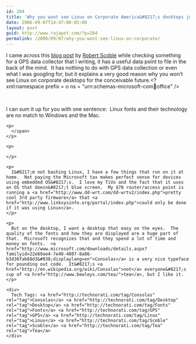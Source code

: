 ```yaml
---
id: 284
title: 'Why you wont see Linux on Corporate America&#8217;s desktops just yet'
date: 2006-09-07T14:47:00-05:00
layout: post
guid: http://www.rajapet.com/?p=284
permalink: /2006/09/07/why-you-wont-see-linux-on-corporate/
---
```

<span>I came across this <a href="http://scobleizer.wordpress.com/2006/08/17/linux-achilles-heel-fonts/">blog post</a> by <a href="http://scobleizer.wordpress.com/">Robert Scoble</a> while checking something for a GPS data collector that I writing, it has a useful data point to file in the back of the mind.<span>  </span>It has nothing to do with GPS data collection or even what I was googling for, but it explains a very good reason why you won’t see Linux on corporate desktops for the conceivable future.<?xml:namespace prefix = o ns = "urn:schemas-microsoft-com:office:office" /></p> 

<p>
  </span>
</p>

<p>
  <span></p> 
  
  <p>
     
  </p>
  
  <p>
    </span>
  </p>
  
  <p>
    <span>I can sum it up for you with one sentence:<span>  </span>Linux fonts and their technology are no match to Windows and the Mac.</p> 
    
    <p>
      </span>
    </p>
    
    <p>
       
    </p>
    
    <p>
      I&#8217;m not bashing Linux, I have a few things that run on it at home.  Not paying the Microsoft tax makes perfect sense for devices using embedded OS&#8217;s.  I love my TiVo and the fact that it uses an OS that doesn&#8217;t blue screen.  My $70 router/access point is running a <a href="http://www.dd-wrt.com/dd-wrtv2/index.php">pretty cool 3rd party firmware</a> that <a href="http://www.linksysinfo.org/portal/index.php">could only be done if it was using Linux</a>.
    </p>
    
    <p>
      But on the desktop, I want a desktop that easy on the eyes.  The quality of the fonts and how they are displayed are a huge part of that.  Microsoft recognizes that and they spend a lot of time and money on fonts.  <a href="http://www.microsoft.com/downloads/details.aspx?familyid=22e69ae4-7e40-4807-8a86-b3d36fab68d3&#038;displaylang=en">Consolas</a> is a very nice typeface for pounding out code.  It&#8217;s <a href="http://en.wikipedia.org/wiki/Consolas">not</a> everyone&#8217;s cup of <a href="http://www.bewleys.com/tea/">tea</a>, but I like it. 
    </p>
    
    <div>
      Tech Tags: <a href="http://technorati.com/tag/Consolas" rel="tag">Consolas</a> <a href="http://technorati.com/tag/Desktop" rel="tag">Desktop</a> <a href="http://technorati.com/tag/Fonts" rel="tag">Fonts</a> <a href="http://technorati.com/tag/GPS" rel="tag">GPS</a> <a href="http://technorati.com/tag/Linux" rel="tag">Linux</a> <a href="http://technorati.com/tag/Scoble" rel="tag">Scoble</a> <a href="http://technorati.com/tag/Tea" rel="tag">Tea</a>
    </div>